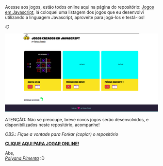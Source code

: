 Acesse aos jogos, estão todos online aqui na página do repositório: [Jogos em Javascript][jogos-em-javascript], 
lá coloquei uma listagem dos jogos que eu desenvolvi utilizando a linguagem Javascript, aproveite para jogá-los e testá-los! 


:D  


![Jogue AQUI!](./assets/thumbnail/jogos.png)


ATENÇÃO: Não se preocupe, breve novos jogos serão desenvolvidos, e disponibilizados neste repositório, acompanhe!  


*OBS.: Fique a vontade para Forkar (copiar) o repositório*  


**[CLIQUE AQUI PARA JOGAR ONLINE!][jogos-em-javascript]**


Abs,  
*[Polyana Pimenta][linkedin]* :D


[jogos-em-javascript]: https://polyanapimenta.github.io/jogos-em-javascript/
[linkedin]: https://linkedin.com/in/polyanapimenta/
